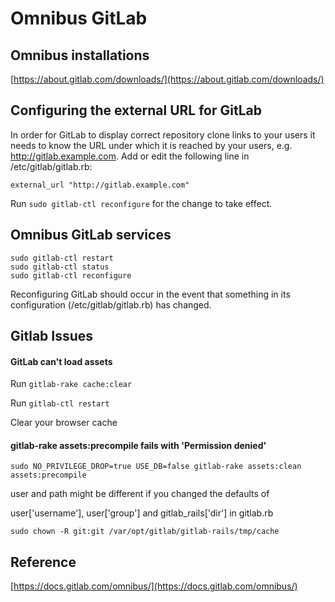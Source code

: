 # Omnibus GitLab

## Omnibus installations

[https://about.gitlab.com/downloads/](https://about.gitlab.com/downloads/)

## Configuring the external URL for GitLab

In order for GitLab to display correct repository clone links to your users it needs to know the URL under which it is reached by your users, e.g. http://gitlab.example.com. Add or edit the following line in /etc/gitlab/gitlab.rb:

    external_url "http://gitlab.example.com"
    
Run `sudo gitlab-ctl reconfigure` for the change to take effect.

## Omnibus GitLab services

    sudo gitlab-ctl restart
    sudo gitlab-ctl status
    sudo gitlab-ctl reconfigure
  
Reconfiguring GitLab should occur in the event that something in its configuration (/etc/gitlab/gitlab.rb) has changed.

## Gitlab Issues

#### GitLab can't load assets

Run `gitlab-rake cache:clear`

Run `gitlab-ctl restart`

Clear your browser cache

#### gitlab-rake assets:precompile fails with 'Permission denied'

    sudo NO_PRIVILEGE_DROP=true USE_DB=false gitlab-rake assets:clean assets:precompile

user and path might be different if you changed the defaults of

user['username'], user['group'] and gitlab_rails['dir'] in gitlab.rb
    
    sudo chown -R git:git /var/opt/gitlab/gitlab-rails/tmp/cache
    
## Reference

[https://docs.gitlab.com/omnibus/](https://docs.gitlab.com/omnibus/)
 
